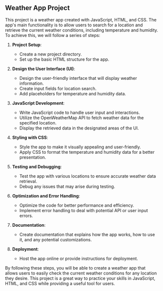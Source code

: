 ## Weather App Project

This project is a weather app created with JavaScript, HTML, and CSS. The app's main functionality is to allow users to search for a location and retrieve the current weather conditions, including temperature and humidity. To achieve this, we will follow a series of steps:

1. **Project Setup**: 
   - Create a new project directory.
   - Set up the basic HTML structure for the app.

2. **Design the User Interface (UI)**: 
   - Design the user-friendly interface that will display weather information.
   - Create input fields for location search.
   - Add placeholders for temperature and humidity data.

3. **JavaScript Development**:
   - Write JavaScript code to handle user input and interactions.
   - Utilize the OpenWeatherMap API to fetch weather data for the specified location.
   - Display the retrieved data in the designated areas of the UI.

4. **Styling with CSS**:
   - Style the app to make it visually appealing and user-friendly.
   - Apply CSS to format the temperature and humidity data for a better presentation.

5. **Testing and Debugging**:
   - Test the app with various locations to ensure accurate weather data retrieval.
   - Debug any issues that may arise during testing.

6. **Optimization and Error Handling**:
   - Optimize the code for better performance and efficiency.
   - Implement error handling to deal with potential API or user input errors.

7. **Documentation**:
   - Create documentation that explains how the app works, how to use it, and any potential customizations.

8. **Deployment**:
   - Host the app online or provide instructions for deployment.

By following these steps, you will be able to create a weather app that allows users to easily check the current weather conditions for any location they desire. This project is a great way to practice your skills in JavaScript, HTML, and CSS while providing a useful tool for users.
